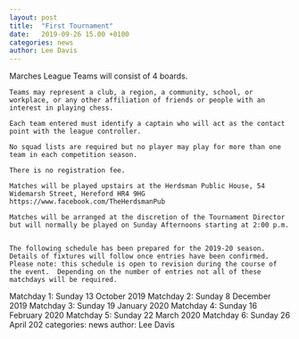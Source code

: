 ```yaml
---
layout: post
title:  "First Tournament"
date:   2019-09-26 15.00 +0100
categories: news
author: Lee Davis
---
```




Marches League‭ 
	Teams will consist of‭ ‬4‭ ‬boards.

	Teams may represent a club,‭ ‬a region,‭ ‬a community,‭ ‬school,‭ ‬or workplace,‭ ‬or any other affiliation of friends or people with an interest in playing chess.

	Each team entered must identify a captain who will act as the contact point with the league controller.

	No squad lists are required but no player may play for more than one team in each competition season.‭ 

	There is no registration fee.‭ 

	Matches will be played upstairs at the Herdsman Public House,‭ ‬54‭ ‬Widemarsh Street,‭ ‬Hereford HR4‭ ‬9HG‭ ‬https://www.facebook.com/TheHerdsmanPub

	Matches will be arranged at the discretion of the Tournament Director but will normally be played on Sunday Afternoons starting at‭ ‬2:00‭ ‬p.m.


	The following schedule has been prepared for the‭ ‬2019-20‭ ‬season.‭  ‬Details of fixtures will follow once entries have been confirmed.‭  ‬Please note:‭ ‬this schedule is open to revision during the course of the event.‭  ‬Depending on the number of entries not all of these matchdays will be required.


Matchday‭ ‬1:‭ ‬Sunday‭ ‬13‭ ‬October‭ ‬2019
Matchday‭ ‬2:‭ ‬Sunday‭ ‬8‭ ‬December‭ ‬2019
Matchday‭ ‬3:‭ ‬Sunday‭ ‬19‭ ‬January‭ ‬2020
Matchday‭ ‬4:‭ ‬Sunday‭ ‬16‭ ‬February‭ ‬2020
Matchday‭ ‬5:‭ ‬Sunday‭ ‬22‭ ‬March‭ ‬2020
Matchday‭ ‬6:‭ ‬Sunday‭ ‬26‭ ‬April‭ ‬202
categories: news
author: Lee Davis




